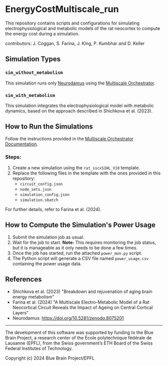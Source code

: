 # EnergyCostMultiscale_run

This repository contains scripts and configurations for simulating electrophysiological and metabolic models of the rat neocortex to compute the energy cost during a simulation.

contributors:  J. Coggan, S. Farina, J. King, P. Kumbhar and D. Keller

## Simulation Types

### `sim_without_metabolism`
This simulation runs only [Neurodamus](https://doi.org/10.5281/zenodo.8075201) using the [Multiscale Orchestrator](https://github.com/BlueBrain/MultiscaleRun/tree/main).

### `sim_with_metabolism`
This simulation integrates the electrophysiological model with metabolic dynamics, based on the approach described in Shichkova et al. (2023).

## How to Run the Simulations

Follow the instructions provided in the [Multiscale Orchestrator Documentation](https://multiscalerun.readthedocs.io/stable/).

### Steps:
1. Create a new simulation using the `rat_sscxS1HL_V10` template.
2. Replace the following files in the template with the ones provided in this repository:
   - `circuit_config.json`
   - `node_sets.json`
   - `simulation_config.json`
   - `simulation.sbatch`

For further details, refer to Farina et al. (2024).

## How to Compute the Simulation's Power Usage

1. Submit the simulation job as usual.
2. Wait for the job to start. **Note:** This requires monitoring the job status, but it is manageable as it only needs to be done a few times.
3. Once the job has started, run the attached `power_mon.py` script.
4. The Python script will generate a CSV file named `power_usage.csv` containing the power usage data.

## References
- Shichkova et al. (2023) "Breakdown and rejuvenation of aging brain energy metabolism"
- Farina et al. (2024) "A Multiscale Electro-Metabolic Model of a Rat Neocortical Circuit Reveals the Impact of Ageing on Central Cortical Layers"
- Neurodamus: https://doi.org/10.5281/zenodo.8075201


---

The development of this software was supported by funding to the Blue Brain Project, a research center of the École polytechnique fédérale de Lausanne (EPFL), from the Swiss government’s ETH Board of the Swiss Federal Institutes of Technology.

Copyright (c) 2024 Blue Brain Project/EPFL
